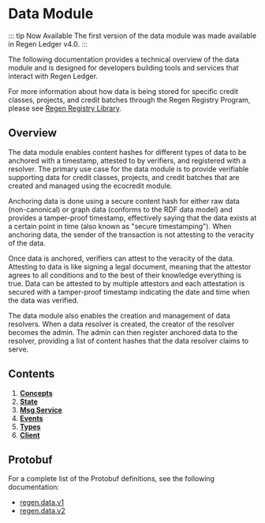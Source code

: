 # Data Module

::: tip Now Available
The first version of the data module was made available in Regen Ledger v4.0.
:::

The following documentation provides a technical overview of the data module and is designed for developers building tools and services that interact with Regen Ledger.

For more information about how data is being stored for specific credit classes, projects, and credit batches through the Regen Registry Program, please see [Regen Registry Library](https://library.regen.network/).

## Overview

The data module enables content hashes for different types of data to be anchored with a timestamp, attested to by verifiers, and registered with a resolver. The primary use case for the data module is to provide verifiable supporting data for credit classes, projects, and credit batches that are created and managed using the ecocredit module.

Anchoring data is done using a secure content hash for either raw data (non-canonical) or graph data (conforms to the RDF data model) and provides a tamper-proof timestamp, effectively saying that the data exists at a certain point in time (also known as "secure timestamping"). When anchoring data, the sender of the transaction is not attesting to the veracity of the data.

Once data is anchored, verifiers can attest to the veracity of the data. Attesting to data is like signing a legal document, meaning that the attestor agrees to all conditions and to the best of their knowledge everything is true. Data can be attested to by multiple attestors and each attestation is secured with a tamper-proof timestamp indicating the date and time when the data was verified.

The data module also enables the creation and management of data resolvers. When a data resolver is created, the creator of the resolver becomes the admin. The admin can then register anchored data to the resolver, providing a list of content hashes that the data resolver claims to serve.

## Contents

1. **[Concepts](01_concepts.md)**
1. **[State](02_state.md)**
1. **[Msg Service](03_messages.md)**
1. **[Events](05_events.md)**
1. **[Types](06_types.md)**
1. **[Client](07_client.md)**

## Protobuf

For a complete list of the Protobuf definitions, see the following documentation:

- [regen.data.v1](https://buf.build/regen/regen-ledger/docs/main:regen.data.v1)
- [regen.data.v2](https://buf.build/regen/regen-ledger/docs/main:regen.data.v2)
